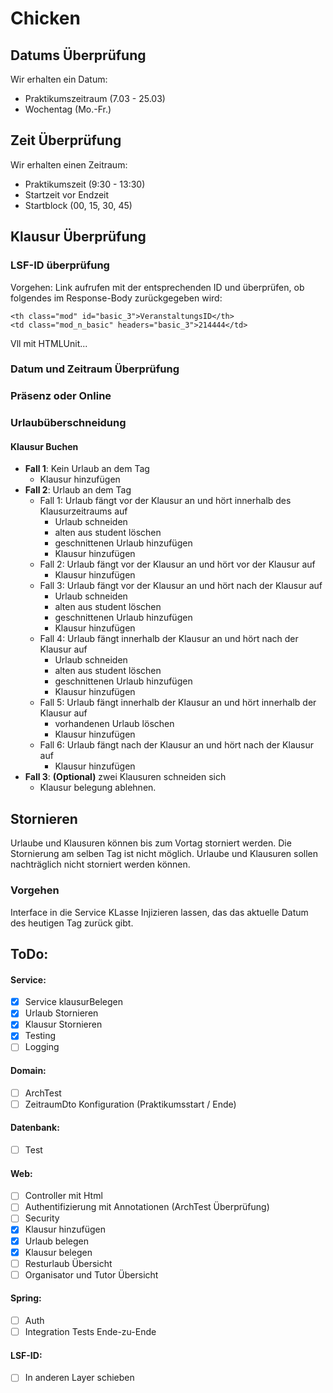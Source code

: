 # Chicken

## Datums Überprüfung

Wir erhalten ein Datum:

- Praktikumszeitraum (7.03 - 25.03)
- Wochentag (Mo.-Fr.)

## Zeit Überprüfung

Wir erhalten einen Zeitraum:

- Praktikumszeit (9:30 - 13:30)
- Startzeit vor Endzeit
- Startblock (00, 15, 30, 45)

## Klausur Überprüfung

### LSF-ID überprüfung

Vorgehen: Link aufrufen mit der entsprechenden ID und überprüfen, ob folgendes im Response-Body zurückgegeben wird:

````
<th class="mod" id="basic_3">VeranstaltungsID</th>
<td class="mod_n_basic" headers="basic_3">214444</td>
````

Vll mit HTMLUnit...

### Datum und Zeitraum Überprüfung

### Präsenz oder Online

### Urlaubüberschneidung

#### Klausur Buchen

- **Fall 1**: Kein Urlaub an dem Tag
    - Klausur hinzufügen
- **Fall 2**: Urlaub an dem Tag
    - Fall 1: Urlaub fängt vor der Klausur an und hört innerhalb des Klausurzeitraums auf
        - Urlaub schneiden
        - alten aus student löschen
        - geschnittenen Urlaub hinzufügen
        - Klausur hinzufügen
    - Fall 2: Urlaub fängt vor der Klausur an und hört vor der Klausur auf
        - Klausur hinzufügen
    - Fall 3: Urlaub fängt vor der Klausur an und hört nach der Klausur auf
        - Urlaub schneiden
        - alten aus student löschen
        - geschnittenen Urlaub hinzufügen
        - Klausur hinzufügen
    - Fall 4: Urlaub fängt innerhalb der Klausur an und hört nach der Klausur auf
        - Urlaub schneiden
        - alten aus student löschen
        - geschnittenen Urlaub hinzufügen
        - Klausur hinzufügen
    - Fall 5: Urlaub fängt innerhalb der Klausur an und hört innerhalb der Klausur auf
        - vorhandenen Urlaub löschen
        - Klausur hinzufügen
    - Fall 6: Urlaub fängt nach der Klausur an und hört nach der Klausur auf
        - Klausur hinzufügen
- **Fall 3**: **(Optional)** zwei Klausuren schneiden sich
    - Klausur belegung ablehnen.

## Stornieren

Urlaube und Klausuren können bis zum Vortag storniert werden. Die Stornierung am selben Tag ist nicht möglich. Urlaube
und Klausuren sollen nachträglich nicht storniert werden können.

### Vorgehen

Interface in die Service KLasse Injizieren lassen, das das aktuelle Datum des heutigen Tag zurück gibt.

## ToDo:

#### Service:

- [x] Service klausurBelegen
- [x] Urlaub Stornieren
- [x] Klausur Stornieren
- [x] Testing
- [ ] Logging

#### Domain:

- [ ] ArchTest
- [ ] ZeitraumDto Konfiguration (Praktikumsstart / Ende)

#### Datenbank:

- [ ] Test

#### Web:

- [ ] Controller mit Html
- [ ] Authentifizierung mit Annotationen (ArchTest Überprüfung)
- [ ] Security
- [x] Klausur hinzufügen
- [x] Urlaub belegen
- [x] Klausur belegen
- [ ] Resturlaub Übersicht
- [ ] Organisator und Tutor Übersicht

#### Spring:

- [ ] Auth
- [ ] Integration Tests Ende-zu-Ende

#### LSF-ID:

- [ ] In anderen Layer schieben